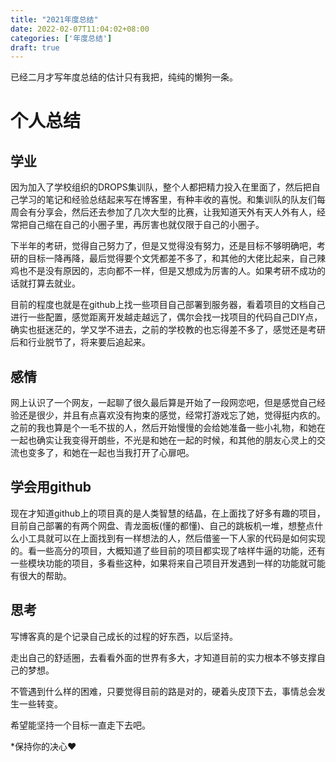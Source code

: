 ```yaml
---
title: "2021年度总结"
date: 2022-02-07T11:04:02+08:00
categories: ['年度总结']
draft: true
---
```

已经二月才写年度总结的估计只有我把，纯纯的懒狗一条。

# 个人总结

## 学业

因为加入了学校组织的DROPS集训队，整个人都把精力投入在里面了，然后把自己学习的笔记和经验总结起来写在博客里，有种丰收的喜悦。和集训队的队友们每周会有分享会，然后还去参加了几次大型的比赛，让我知道天外有天人外有人，经常把自己缩在自己的小圈子里，再厉害也就仅限于自己的小圈子。

下半年的考研，觉得自己努力了，但是又觉得没有努力，还是目标不够明确吧，考研的目标一降再降，最后觉得要个文凭都差不多了，和其他的大佬比起来，自己辣鸡也不是没有原因的，志向都不一样，但是又想成为厉害的人。如果考研不成功的话就打算去就业。

目前的程度也就是在github上找一些项目自己部署到服务器，看着项目的文档自己进行一些配置，感觉距离开发越走越远了，偶尔会找一找项目的代码自己DIY点，确实也挺迷茫的，学又学不进去，之前的学校教的也忘得差不多了，感觉还是考研后和行业脱节了，将来要后追起来。

## 感情

网上认识了一个网友，一起聊了很久最后算是开始了一段网恋吧，但是感觉自己经验还是很少，并且有点喜欢没有拘束的感觉，经常打游戏忘了她，觉得挺内疚的。之前的我也算是个一毛不拔的人，然后开始慢慢的会给她准备一些小礼物，和她在一起也确实让我变得开朗些，不光是和她在一起的时候，和其他的朋友心灵上的交流也变多了，和她在一起也当我打开了心扉吧。

## 学会用github

现在才知道github上的项目真的是人类智慧的结晶，在上面找了好多有趣的项目，目前自己部署的有两个网盘、青龙面板(懂的都懂)、自己的跳板机一堆，想整点什么小工具就可以在上面找到有一样想法的人，然后借鉴一下人家的代码是如何实现的。看一些高分的项目，大概知道了些目前的项目都实现了啥样牛逼的功能，还有一些模块功能的项目，多看些这种，如果将来自己项目开发遇到一样的功能就可能有很大的帮助。

## 思考

写博客真的是个记录自己成长的过程的好东西，以后坚持。

走出自己的舒适圈，去看看外面的世界有多大，才知道目前的实力根本不够支撑自己的梦想。

不管遇到什么样的困难，只要觉得目前的路是对的，硬着头皮顶下去，事情总会发生一些转变。

希望能坚持一个目标一直走下去吧。

*保持你的决心❤️
